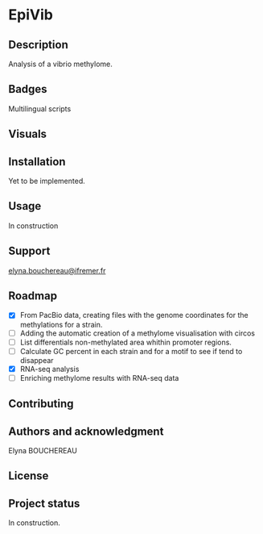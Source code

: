 # EpiVib

## Description
Analysis of a vibrio methylome.

## Badges
Multilingual scripts

## Visuals


## Installation
Yet to be implemented.

## Usage
In construction

## Support
elyna.bouchereau@ifremer.fr

## Roadmap
- [x] From PacBio data, creating files with the genome coordinates for the methylations for a strain.
- [ ] Adding the automatic creation of a methylome visualisation with circos
- [ ] List differentials non-methylated area whithin promoter regions. 
- [ ] Calculate GC percent in each strain and for a motif to see if tend to disappear
- [x] RNA-seq analysis
- [ ] Enriching methylome results with RNA-seq data

## Contributing

## Authors and acknowledgment
Elyna BOUCHEREAU

## License

## Project status
In construction.
